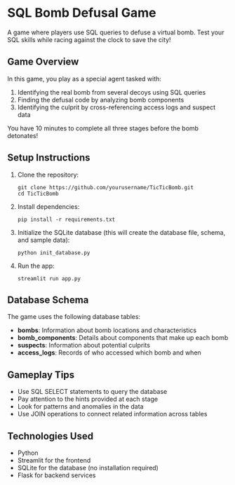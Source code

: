 # SQL Bomb Defusal Game

A game where players use SQL queries to defuse a virtual bomb. Test your SQL skills while racing against the clock to save the city!

## Game Overview

In this game, you play as a special agent tasked with:

1. Identifying the real bomb from several decoys using SQL queries
2. Finding the defusal code by analyzing bomb components
3. Identifying the culprit by cross-referencing access logs and suspect data

You have 10 minutes to complete all three stages before the bomb detonates!

## Setup Instructions

1. Clone the repository:
   ```
   git clone https://github.com/yourusername/TicTicBomb.git
   cd TicTicBomb
   ```

2. Install dependencies:
   ```
   pip install -r requirements.txt
   ```

3. Initialize the SQLite database (this will create the database file, schema, and sample data):
   ```
   python init_database.py
   ```

5. Run the app:
   ```
   streamlit run app.py
   ```

## Database Schema

The game uses the following database tables:

- **bombs**: Information about bomb locations and characteristics
- **bomb_components**: Details about components that make up each bomb
- **suspects**: Information about potential culprits
- **access_logs**: Records of who accessed which bomb and when

## Gameplay Tips

- Use SQL SELECT statements to query the database
- Pay attention to the hints provided at each stage
- Look for patterns and anomalies in the data
- Use JOIN operations to connect related information across tables

## Technologies Used

- Python
- Streamlit for the frontend
- SQLite for the database (no installation required)
- Flask for backend services
